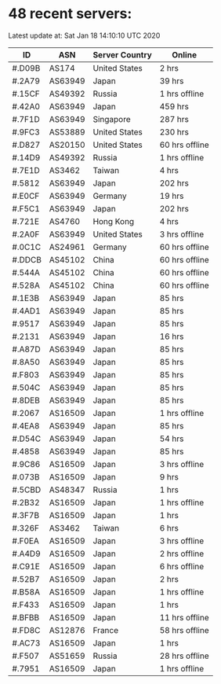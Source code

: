 # 48 recent servers:

Latest update at: Sat Jan 18 14:10:10 UTC 2020

| ID | ASN | Server Country | Online |
| -- | --- | -------------- | ------ |
| #.D09B | AS174 | United States | 2 hrs |
| #.2A79 | AS63949 | Japan | 39 hrs |
| #.15CF | AS49392 | Russia | 1 hrs offline |
| #.42A0 | AS63949 | Japan | 459 hrs |
| #.7F1D | AS63949 | Singapore | 287 hrs |
| #.9FC3 | AS53889 | United States | 230 hrs |
| #.D827 | AS20150 | United States | 60 hrs offline |
| #.14D9 | AS49392 | Russia | 1 hrs offline |
| #.7E1D | AS3462 | Taiwan | 4 hrs |
| #.5812 | AS63949 | Japan | 202 hrs |
| #.E0CF | AS63949 | Germany | 19 hrs |
| #.F5C1 | AS63949 | Japan | 202 hrs |
| #.721E | AS4760 | Hong Kong | 4 hrs |
| #.2A0F | AS63949 | United States | 3 hrs offline |
| #.0C1C | AS24961 | Germany | 60 hrs offline |
| #.DDCB | AS45102 | China | 60 hrs offline |
| #.544A | AS45102 | China | 60 hrs offline |
| #.528A | AS45102 | China | 60 hrs offline |
| #.1E3B | AS63949 | Japan | 85 hrs |
| #.4AD1 | AS63949 | Japan | 85 hrs |
| #.9517 | AS63949 | Japan | 85 hrs |
| #.2131 | AS63949 | Japan | 16 hrs |
| #.A87D | AS63949 | Japan | 85 hrs |
| #.8A50 | AS63949 | Japan | 85 hrs |
| #.F803 | AS63949 | Japan | 85 hrs |
| #.504C | AS63949 | Japan | 85 hrs |
| #.8DEB | AS63949 | Japan | 85 hrs |
| #.2067 | AS16509 | Japan | 1 hrs offline |
| #.4EA8 | AS63949 | Japan | 85 hrs |
| #.D54C | AS63949 | Japan | 54 hrs |
| #.4858 | AS63949 | Japan | 85 hrs |
| #.9C86 | AS16509 | Japan | 3 hrs offline |
| #.073B | AS16509 | Japan | 9 hrs |
| #.5CBD | AS48347 | Russia | 1 hrs |
| #.2B32 | AS16509 | Japan | 1 hrs offline |
| #.3F7B | AS16509 | Japan | 1 hrs |
| #.326F | AS3462 | Taiwan | 6 hrs |
| #.F0EA | AS16509 | Japan | 3 hrs offline |
| #.A4D9 | AS16509 | Japan | 2 hrs offline |
| #.C91E | AS16509 | Japan | 6 hrs offline |
| #.52B7 | AS16509 | Japan | 2 hrs |
| #.B58A | AS16509 | Japan | 1 hrs offline |
| #.F433 | AS16509 | Japan | 1 hrs |
| #.BFBB | AS16509 | Japan | 11 hrs offline |
| #.FD8C | AS12876 | France | 58 hrs offline |
| #.AC73 | AS16509 | Japan | 1 hrs |
| #.F507 | AS51659 | Russia | 28 hrs offline |
| #.7951 | AS16509 | Japan | 1 hrs offline |

